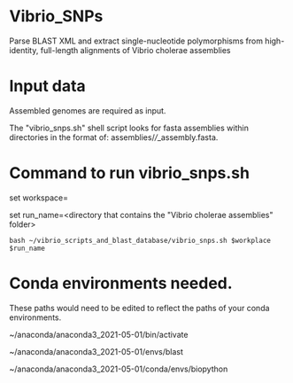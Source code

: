 # Vibrio_SNPs
Parse BLAST XML and extract single-nucleotide polymorphisms from high-identity, full-length alignments of Vibrio cholerae assemblies

# Input data
Assembled genomes are required as input.

The "vibrio_snps.sh" shell script looks for fasta assemblies within directories in the format of: assemblies/*/*_assembly.fasta.

# Command to run vibrio_snps.sh
set workspace=<your directory>

set run_name=<directory that contains the "Vibrio cholerae assemblies" folder>

```bash ~/vibrio_scripts_and_blast_database/vibrio_snps.sh $workplace $run_name```

# Conda environments needed. 
These paths would need to be edited to reflect the paths of your conda environments.

~/anaconda/anaconda3_2021-05-01/bin/activate

~/anaconda/anaconda3_2021-05-01/envs/blast

~/anaconda/anaconda3_2021-05-01/conda/envs/biopython

